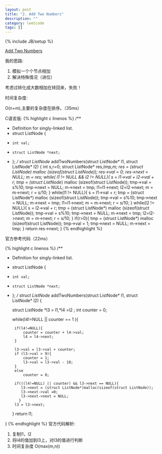 ```yaml
---
layout: post
title: "2. Add Two Numbers"
description: ""
category: leetcode
tags: []
---
```

{% include JB/setup %}

[Add Two Numbers](https://leetcode.com/problems/add-two-numbers/)

我的思路:

1. 模拟一个个节点相加
2. 解决特殊情况（进位）

考虑过转化成大数相加在转回来，失败！

时间复杂度:

O(n+m),主要的复杂度在排序。（35ms）

C语言版:
{% highlight c linenos %} 
/**
 * Definition for singly-linked list.
 * struct ListNode {
 *     int val;
 *     struct ListNode *next;
 * };
 */
struct ListNode* addTwoNumbers(struct ListNode* l1, struct ListNode* l2) {
    int s,r=0;
    struct ListNode* res,*tmp,*m;
    res = (struct ListNode*) malloc (sizeof(struct ListNode));
    res->val = 0;
    res->next = NULL;
    m = res;
    while( l1 != NULL && l2 != NULL){
        s = l1->val + l2->val + r;
        tmp = (struct ListNode*) malloc (sizeof(struct ListNode));
        tmp->val = s%10;
        tmp->next = NULL;
        m->next = tmp;
        l1=l1->next;
        l2=l2->next;
        m = m->next;
        r = s/10;
    }
    while(l1 != NULL){
        s = l1->val + r;
        tmp = (struct ListNode*) malloc (sizeof(struct ListNode));
        tmp->val = s%10;
        tmp->next = NULL;
        m->next = tmp;
        l1=l1->next;
        m = m->next;
        r = s/10;
    }
    while(l2 != NULL){
        s = l2->val + r;
        tmp = (struct ListNode*) malloc (sizeof(struct ListNode));
        tmp->val = s%10;
        tmp->next = NULL;
        m->next = tmp;
        l2=l2->next;
        m = m->next;
        r = s/10;
    }
    if(r>0){
        tmp = (struct ListNode*) malloc (sizeof(struct ListNode));
        tmp->val = 1;
        tmp->next = NULL;
        m->next = tmp;
    }
    return res->next;
}
{% endhighlight %}

官方参考代码（22ms）

{% highlight c linenos %} 
/**
 * Definition for singly-linked list.
 * struct ListNode {
 *     int val;
 *     struct ListNode *next;
 * };
 */
struct ListNode* addTwoNumbers(struct ListNode* l1, struct ListNode* l2) {
    
    struct ListNode *l3 = l1,*l4 =l2 ;
    int counter = 0;
    
    while(l4!=NULL || counter == 1 ){
        
        if(l4!=NULL){
            counter = counter + l4->val;
            l4 = l4->next;
        }
        
        l3->val = l3->val + counter;
        if (l3->val > 9){
            counter = 1;
            l3->val = l3->val - 10;
        }
        else 
            counter = 0;
        
        if(((l4!=NULL) || counter) && l3->next == NULL){
           l3->next = (struct ListNode*)malloc(sizeof(struct ListNode));
           l3->next->val =0;
           l3->next->next = NULL;
          }
        l3 = l3->next;
    }
    return l1;    

}
{% endhighlight %}
官方代码解析:


1. 复制l1，l2
2. 将l4的值加到l3上，对l3的值进行判断
3. 时间复杂度 O(max(m,n))




